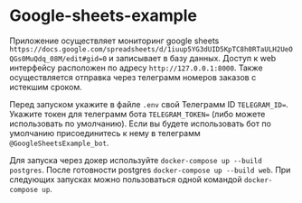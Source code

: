 # Google-sheets-example
Приложение осуществляет мониторинг google sheets `https://docs.google.com/spreadsheets/d/1iuup5YG3dUID5KpTC8h0RTaULH2UeOQGs0MuQdq_08M/edit#gid=0` и записывает в базу данных. Доступ к web интерфейсу расположен по адресу `http://127.0.0.1:8000`. Также осуществляется отправка через телеграмм номеров заказов с истекшим сроком.

Перед запуском укажите в файле `.env` свой Телеграмм ID `TELEGRAM_ID=`. Укажите токен для телеграмм бота `TELEGRAM_TOKEN=` (либо можете использовать по умолчанию). Если вы будете использовать бот по умолчанию присоединитесь к нему в телеграмм `@GoogleSheetsExample_bot`.

Для запуска через докер используйте `docker-compose up --build postgres`. После готовности postgres `docker-compose up --build web`. При следующих запусках можно пользоваться одной командой `docker-compose up`.
